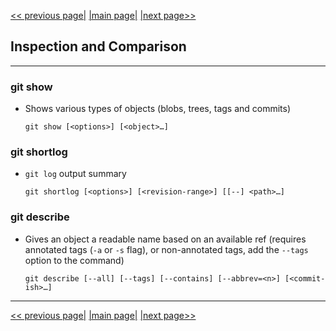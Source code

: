 [<< previous page|](./05_sharing_and_updating_projects.md) [|main page|](./../README.md) [|next page>>](./07_debugging.md)

## Inspection and Comparison

---

### git show

+ Shows various types of objects (blobs, trees, tags and commits)
  
  ```
  git show [<options>] [<object>…​]
  ```
### git shortlog

+ `git log` output summary
  
  ```
  git shortlog [<options>] [<revision-range>] [[--] <path>…​]
  ```

### git describe

+ Gives an object a readable name based on an available ref (requires annotated tags (`-a` or `-s` flag), or non-annotated tags, add the `--tags` option to the command)
  ```
  git describe [--all] [--tags] [--contains] [--abbrev=<n>] [<commit-ish>…​]
  ```



---

[<< previous page|](./05_sharing_and_updating_projects.md) [|main page|](./../README.md) [|next page>>](./07_debugging.md)